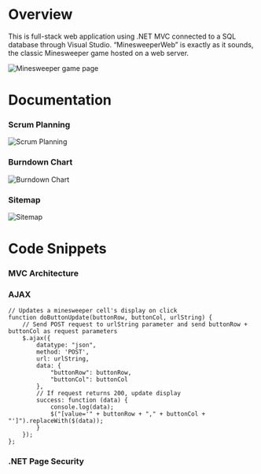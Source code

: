 # Overview
This is full-stack web application using .NET MVC connected to a SQL database through Visual Studio. “MinesweeperWeb” is exactly as it sounds, the classic Minesweeper game hosted on a web server.

![Minesweeper game page](https://user-images.githubusercontent.com/78822631/216502178-fd79b84d-3c29-4d92-99ba-6aeb374e09e4.jpg)

# Documentation

### Scrum Planning

![Scrum Planning](https://user-images.githubusercontent.com/78822631/216502763-00229dae-2837-4cdf-bf6d-8d44e9aaa870.png)

### Burndown Chart

![Burndown Chart](https://user-images.githubusercontent.com/78822631/216502799-cf9828b9-f46c-4714-be0d-0a5e9c43af2b.png)

### Sitemap

![Sitemap](https://user-images.githubusercontent.com/78822631/216502862-3a15ec1c-1962-4bb8-bc1e-8842f3037376.png)

# Code Snippets

### MVC Architecture

### AJAX

```
// Updates a minesweeper cell's display on click
function doButtonUpdate(buttonRow, buttonCol, urlString) {
    // Send POST request to urlString parameter and send buttonRow + buttonCol as request parameters
    $.ajax({
        datatype: "json",
        method: 'POST',
        url: urlString,
        data: {
            "buttonRow": buttonRow,
            "buttonCol": buttonCol
        },
        // If request returns 200, update display
        success: function (data) {
            console.log(data);
            $("[value='" + buttonRow + "," + buttonCol + "']").replaceWith($(data));
        }
    });
};
```

### .NET Page Security

```

```
